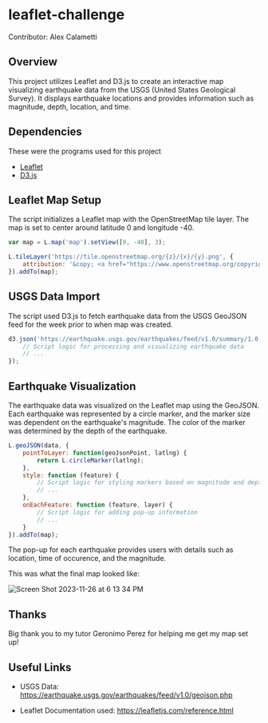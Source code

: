 # leaflet-challenge

Contributor: Alex Calametti

## Overview

This project utilizes Leaflet and D3.js to create an interactive map visualizing earthquake data from the USGS (United States Geological Survey). It displays earthquake locations and provides information such as magnitude, depth, location, and time.

## Dependencies

These were the programs used for this project

- [Leaflet](https://leafletjs.com/)
- [D3.js](https://d3js.org/)


## Leaflet Map Setup

The script initializes a Leaflet map with the OpenStreetMap tile layer. The map is set to center around latitude 0 and longitude -40.

```javascript
var map = L.map('map').setView([0, -40], 3);

L.tileLayer('https://tile.openstreetmap.org/{z}/{x}/{y}.png', {
    attribution: '&copy; <a href="https://www.openstreetmap.org/copyright">OpenStreetMap</a> contributors'
}).addTo(map);
```

## USGS Data Import

The script used D3.js to fetch earthquake data from the USGS GeoJSON feed for the week prior to when map was created.

```javascript
d3.json('https://earthquake.usgs.gov/earthquakes/feed/v1.0/summary/1.0_week.geojson').then(data => {
    // Script logic for processing and visualizing earthquake data
    // ...
});
```

## Earthquake Visualization

The earthquake data was visualized on the Leaflet map using the GeoJSON. Each earthquake was represented by a circle marker, and the marker size was dependent on the earthquake's magnitude. The color of the marker was determined by the depth of the earthquake.

```javascript
L.geoJSON(data, {
    pointToLayer: function(geoJsonPoint, latlng) {
        return L.circleMarker(latlng);
    },
    style: function (feature) {
        // Script logic for styling markers based on magnitude and depth
        // ...
    },
    onEachFeature: function (feature, layer) {
        // Script logic for adding pop-up information
        // ...
    }
}).addTo(map);
```

The pop-up for each earthquake provides users with details such as location, time of occurence, and the magnitude.

This was what the final map looked like: 

![Screen Shot 2023-11-26 at 6 13 34 PM](https://github.com/acalametti/leaflet-challenge/assets/136642574/118d821f-d0bc-4feb-aa1e-79e5e6e38f1b)


## Thanks

Big thank you to my tutor Geronimo Perez for helping me get my map set up! 

## Useful Links 

- USGS Data: https://earthquake.usgs.gov/earthquakes/feed/v1.0/geojson.php

- Leaflet Documentation used: https://leafletjs.com/reference.html
